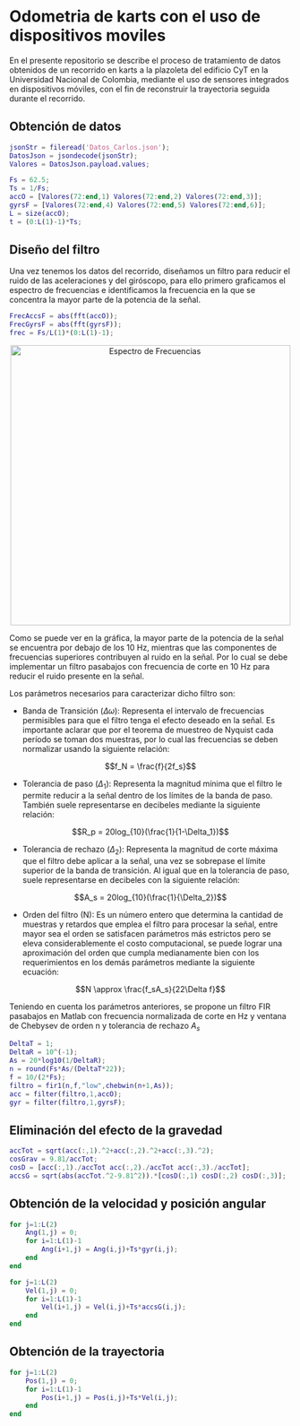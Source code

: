 # Odometria de karts con el uso de dispositivos moviles
En el presente repositorio se describe el proceso de tratamiento de datos obtenidos de un recorrido en karts a la plazoleta del edificio CyT en la Universidad Nacional de Colombia, mediante el uso de sensores integrados en dispositivos móviles, con el fin de reconstruir la trayectoria seguida durante el recorrido.
## Obtención de datos
```matlab
jsonStr = fileread('Datos_Carlos.json');
DatosJson = jsondecode(jsonStr);
Valores = DatosJson.payload.values;
```

```matlab
Fs = 62.5;
Ts = 1/Fs;
accO = [Valores(72:end,1) Valores(72:end,2) Valores(72:end,3)];
gyrsF = [Valores(72:end,4) Valores(72:end,5) Valores(72:end,6)];
L = size(accO); 
t = (0:L(1)-1)*Ts;
```

## Diseño del filtro
Una vez tenemos los datos del recorrido, diseñamos un filtro para reducir el ruido de las aceleraciones y del giróscopo, para ello primero graficamos el espectro de frecuencias e identificamos la frecuencia en la que se concentra la mayor parte de la potencia de la señal.

```matlab
FrecAccsF = abs(fft(accO));
FrecGyrsF = abs(fft(gyrsF));
frec = Fs/L(1)*(0:L(1)-1);
```

<p align="center">
   <img src="/Imágenes/Esp_f.png" alt="Espectro de Frecuencias" width="500"><br> 

Como se puede ver en la gráfica, la mayor parte de la potencia de la señal se encuentra por debajo de los 10 Hz, mientras que las componentes de frecuencias superiores contribuyen al ruido en la señal. Por lo cual se debe implementar un filtro pasabajos con frecuencia de corte en 10 Hz para reducir el ruido presente en la señal.

Los parámetros necesarios para caracterizar dicho filtro son: 

+ Banda de Transición ($\Delta \omega$): Representa el intervalo de frecuencias permisibles para que el filtro tenga el efecto deseado en la señal. Es importante aclarar que por el teorema de muestreo de Nyquist cada período se toman dos muestras, por lo cual las frecuencias se deben normalizar usando la siguiente relación:

$$f_N = \frac{f}{2f_s}$$

+ Tolerancia de paso ($\Delta_1$): Representa la magnitud mínima que el filtro le permite reducir a la señal dentro de los límites de la banda de paso. También suele representarse en decibeles mediante la siguiente relación:

$$R_p = 20log_{10}(\frac{1}{1-\Delta_1})$$

+ Tolerancia de rechazo ($\Delta_2$): Representa la magnitud de corte máxima que el filtro debe aplicar a la señal, una vez se sobrepase el límite superior de la banda de transición. Al igual que en la tolerancia de paso, suele representarse en decibeles con la siguiente relación:

$$A_s = 20log_{10}(\frac{1}{\Delta_2})$$

+ Orden del filtro (N): Es un número entero que determina la cantidad de muestras y retardos que emplea el filtro para procesar la señal, entre mayor sea el orden se satisfacen parámetros más estrictos pero se eleva considerablemente el costo computacional, se puede lograr una aproximación del orden que cumpla medianamente bien con los requerimientos en los demás parámetros mediante la siguiente ecuación:

$$N \approx \frac{f_sA_s}{22\Delta f}$$

Teniendo en cuenta los parámetros anteriores, se propone un filtro FIR pasabajos en Matlab con frecuencia normalizada de corte en Hz y ventana de Chebysev de orden n y tolerancia de rechazo $A_s$

```matlab
DeltaT = 1;
DeltaR = 10^(-1);
As = 20*log10(1/DeltaR);
n = round(Fs*As/(DeltaT*22));
f = 10/(2*Fs);
filtro = fir1(n,f,"low",chebwin(n+1,As));
acc = filter(filtro,1,accO);
gyr = filter(filtro,1,gyrsF);
```

## Eliminación del efecto de la gravedad

```matlab
accTot = sqrt(acc(:,1).^2+acc(:,2).^2+acc(:,3).^2);
cosGrav = 9.81/accTot;
cosD = [acc(:,1)./accTot acc(:,2)./accTot acc(:,3)./accTot];
accsG = sqrt(abs(accTot.^2-9.81^2)).*[cosD(:,1) cosD(:,2) cosD(:,3)];
```

## Obtención de la velocidad y posición angular

```matlab
for j=1:L(2)
    Ang(1,j) = 0;
    for i=1:L(1)-1
        Ang(i+1,j) = Ang(i,j)+Ts*gyr(i,j);
    end
end
```

```matlab
for j=1:L(2)
    Vel(1,j) = 0;
    for i=1:L(1)-1
        Vel(i+1,j) = Vel(i,j)+Ts*accsG(i,j);
    end
end
```

## Obtención de la trayectoria

```matlab
for j=1:L(2)
    Pos(1,j) = 0;
    for i=1:L(1)-1
        Pos(i+1,j) = Pos(i,j)+Ts*Vel(i,j);
    end
end
```
